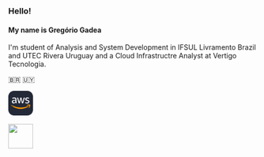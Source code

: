 <h3>Hello!</h3>
<h4>My name is Gregório Gadea</h4>
I'm student of Analysis and System Development in IFSUL Livramento Brazil and UTEC Rivera Uruguay and a Cloud Infrastructre Analyst at Vertigo Tecnologia.

🇧🇷 🇺🇾

<!--AWS-->
<img src="https://raw.githubusercontent.com/tandpfun/skill-icons/59059d9d1a2c092696dc66e00931cc1181a4ce1f/icons/AWS-Dark.svg" 
style="width: 50px; height: 50px;">
<!-- -->
<img src="[https://raw.githubusercontent.com/tandpfun/skill-icons/59059d9d1a2c092696dc66e00931cc1181a4ce1f/icons/AWS-Dark.svg](https://raw.githubusercontent.com/tandpfun/skill-icons/59059d9d1a2c092696dc66e00931cc1181a4ce1f/icons/Java-Dark.svg)https://raw.githubusercontent.com/tandpfun/skill-icons/59059d9d1a2c092696dc66e00931cc1181a4ce1f/icons/Java-Dark.svg" 
style="width: 50px; height: 50px;">

